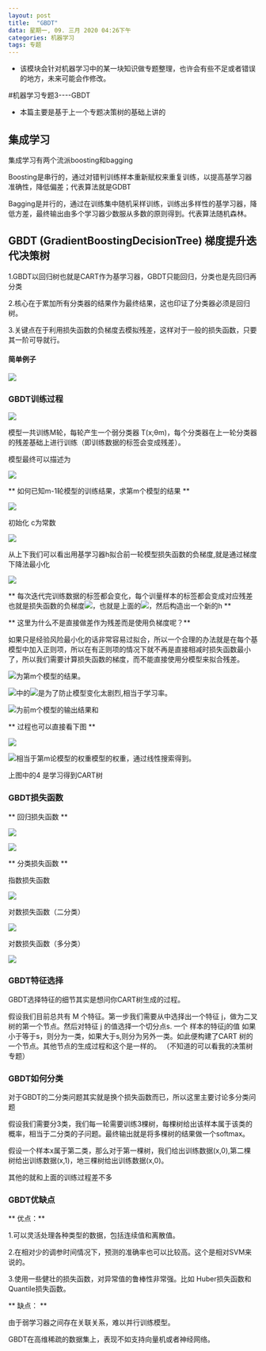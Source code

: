 ```yaml
---
layout: post
title:  "GBDT"
data: 星期一, 09. 三月 2020 04:26下午 
categories: 机器学习
tags: 专题
---
```

* 该模块会针对机器学习中的某一块知识做专题整理，也许会有些不足或者错误的地方，未来可能会作修改。

#机器学习专题3----GBDT

* 本篇主要是基于上一个专题决策树的基础上讲的

## 集成学习
集成学习有两个流派boosting和bagging

Boosting是串行的，通过对错判训练样本重新赋权来重复训练，以提高基学习器准确性，降低偏差；代表算法就是GDBT

Bagging是并行的，通过在训练集中随机采样训练，训练出多样性的基学习器，降低方差，最终输出由多个学习器少数服从多数的原则得到。代表算法随机森林。

## GBDT (GradientBoostingDecisionTree) 梯度提升迭代决策树

1.GBDT以回归树也就是CART作为基学习器，GBDT只能回归，分类也是先回归再分类

2.核心在于累加所有分类器的结果作为最终结果，这也印证了分类器必须是回归树。

3.关键点在于利用损失函数的负梯度去模拟残差，这样对于一般的损失函数，只要其一阶可导就行。





#### 简单例子

![](https://github.com/LLLibra/LLLibra.github.io/raw/master/_posts/imgs/20200309-222738.png)

### GBDT训练过程

![](https://github.com/LLLibra/LLLibra.github.io/raw/master/_posts/imgs/20200309-192312.png)


模型一共训练M轮，每轮产生一个弱分类器 T(x;θm)，每个分类器在上一轮分类器的残差基础上进行训练（即训练数据的标签会变成残差）。

模型最终可以描述为

![](https://github.com/LLLibra/LLLibra.github.io/raw/master/_posts/imgs/20200309-173636.png)

>
** 如何已知m-1轮模型的训练结果，求第m个模型的结果 **
>
![](https://github.com/LLLibra/LLLibra.github.io/raw/master/_posts/imgs/20200309-190202.png)

>
初始化 c为常数
>
![](https://github.com/LLLibra/LLLibra.github.io/raw/master/_posts/imgs/20200309-220623.png)
>
从上下我们可以看出用基学习器h拟合前一轮模型损失函数的负梯度,就是通过梯度下降法最小化
>
![](https://github.com/LLLibra/LLLibra.github.io/raw/master/_posts/imgs/20200309-225049.png)

>
** 每次迭代完训练数据的标签都会变化，每个训量样本的标签都会变成对应残差也就是损失函数的负梯度![](https://github.com/LLLibra/LLLibra.github.io/raw/master/_posts/imgs/20200309-223151.png)，也就是上面的![](https://github.com/LLLibra/LLLibra.github.io/raw/master/_posts/imgs/20200309-223558.png)，然后构造出一个新的h **
>>
** 这里为什么不是直接做差作为残差而是使用负梯度呢？**
>>
如果只是经验风险最小化的话非常容易过拟合，所以一个合理的办法就是在每个基模型中加入正则项，所以在有正则项的情况下就不再是直接相减时损失函数最小了，所以我们需要计算损失函数的梯度，而不能直接使用分模型来拟合残差。
>
![](https://github.com/LLLibra/LLLibra.github.io/raw/master/_posts/imgs/20200309-190243.png)为第m个模型的结果。
>
![](https://github.com/LLLibra/LLLibra.github.io/raw/master/_posts/imgs/20200309-223802.png)中的![](https://github.com/LLLibra/LLLibra.github.io/raw/master/_posts/imgs/20200309-223819.png)是为了防止模型变化太剧烈,相当于学习率。
>
![](https://github.com/LLLibra/LLLibra.github.io/raw/master/_posts/imgs/20200309-190318.png)为前m个模型的输出结果和
>
** 过程也可以直接看下图 **
>
![](https://github.com/LLLibra/LLLibra.github.io/raw/master/_posts/imgs/20200309-215702.png)
>
![](https://github.com/LLLibra/LLLibra.github.io/raw/master/_posts/imgs/20200309-224218.png)相当于第m论模型的权重模型的权重，通过线性搜索得到。
>
上图中的4  是学习得到CART树



### GBDT损失函数
>
** 回归损失函数 **
>
![](https://github.com/LLLibra/LLLibra.github.io/raw/master/_posts/imgs/20200309-191319.png)
>
![](https://github.com/LLLibra/LLLibra.github.io/raw/master/_posts/imgs/20200309-191338.png)
>
** 分类损失函数 **
>
指数损失函数
>
![](https://github.com/LLLibra/LLLibra.github.io/raw/master/_posts/imgs/20200309-191628.png)
>
对数损失函数（二分类）
>
![](https://github.com/LLLibra/LLLibra.github.io/raw/master/_posts/imgs/20200309-191722.png)
>
对数损失函数（多分类）
>
![](https://github.com/LLLibra/LLLibra.github.io/raw/master/_posts/imgs/20200309-191757.png)
### GBDT特征选择
  GBDT选择特征的细节其实是想问你CART树生成的过程。
  
  假设我们目前总共有 M 个特征。第一步我们需要从中选择出一个特征 j，做为二叉树的第一个节点。然后对特征 j 的值选择一个切分点s. 一个 样本的特征j的值 如果小于等于s，则分为一类，如果大于s,则分为另外一类。如此便构建了CART 树的一个节点。其他节点的生成过程和这个是一样的。 （不知道的可以看我的决策树专题）
  

### GBDT如何分类
>
对于GBDT的二分类问题其实就是换个损失函数而已，所以这里主要讨论多分类问题

假设我们需要分3类，我们每一轮需要训练3棵树，每棵树给出该样本属于该类的概率，相当于二分类的子问题。最终输出就是将多棵树的结果做一个softmax。

假设一个样本x属于第二类，那么对于第一棵树，我们给出训练数据(x,0),第二棵树给出训练数据(x,1)，地三棵树给出训练数据(x,0)。

其他的就和上面的训练过程差不多

### GBDT优缺点

** 优点：**

1.可以灵活处理各种类型的数据，包括连续值和离散值。

2.在相对少的调参时间情况下，预测的准确率也可以比较高。这个是相对SVM来说的。

3.使用一些健壮的损失函数，对异常值的鲁棒性非常强。比如 Huber损失函数和Quantile损失函数。

** 缺点： **

由于弱学习器之间存在关联关系，难以并行训练模型。

GBDT在高维稀疏的数据集上，表现不如支持向量机或者神经网络。








